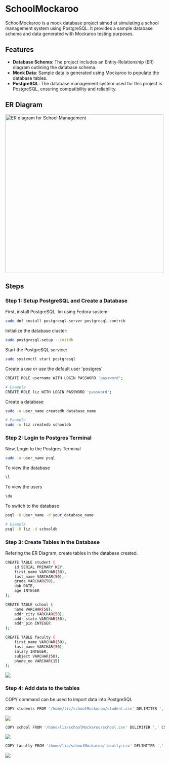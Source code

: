 # SchoolMockaroo

SchoolMockaroo is a mock database project aimed at simulating a school management system using PostgreSQL. It provides a sample database schema and data generated with Mockaroo testing purposes.

## Features

- **Database Schema**: The project includes an Entity-Relationship (ER) diagram outlining the database schema.
- **Mock Data**: Sample data is generated using Mockaroo to populate the database tables.
- **PostgreSQL**: The database management system used for this project is PostgreSQL, ensuring compatibility and reliability.

## ER Diagram
<img width="500" alt="ER diagram for School Management" src="https://github.com/CLiz17/schoolMockaroo/assets/68838221/9782b08f-4cf6-4b4c-bb41-42f0b593ae47">

## Steps

### Step 1: Setup PostgreSQL and Create a Database

First, install PostgreSQL. Im using Fedora system:

```bash
sudo dnf install postgresql-server postgresql-contrib
```

Initialize the database cluster:

```bash
sudo postgresql-setup --initdb
```

Start the PostgreSQL service:

```bash
sudo systemctl start postgresql
```

Create a use or use the default user 'postgres'

```bash
CREATE ROLE username WITH LOGIN PASSWORD 'password';

# Example
CREATE ROLE liz WITH LOGIN PASSWORD 'password';
```

Create a database

```bash
sudo -u user_name createdb database_name

# Example
sudo -u liz createdb schooldb
```

### Step 2: Login to Postgres Terminal

Now, Login to the Postgres Terminal

```bash
sudo -u user_name psql
```

To view the database

```bash
\l
```

To view the users

```bash
\du
```

To switch to the database

```bash
psql -U user_name -d your_database_name

# Example
psql -U liz -d schooldb
```

### Step 3: Create Tables in the Database

Refering the ER Diagram, create tables in the database created.

```bash
CREATE TABLE student (
    id SERIAL PRIMARY KEY,
    first_name VARCHAR(50),
    last_name VARCHAR(50),
    grade VARCHAR(50),
    dob DATE,
    age INTEGER
);

CREATE TABLE school (
    name VARCHAR(50),
    addr_city VARCHAR(50),
    addr_state VARCHAR(50),
    addr_pin INTEGER
);

CREATE TABLE faculty (
    first_name VARCHAR(50),
    last_name VARCHAR(50),
    salary INTEGER,
    subject VARCHAR(50),
    phone_no VARCHAR(15)
);
```
![](https://github.com/CLiz17/schoolMockaroo/assets/68838221/e1098285-7a30-4c0c-9bf6-0f86bcd3c88b)


### Step 4: Add data to the tables

COPY command can be used to import data into PostgreSQL

```bash
COPY students FROM '/home/liz/schoolMockaroo/student.csv' DELIMITER ',' CSV HEADER;
```
![](https://github.com/CLiz17/schoolMockaroo/assets/68838221/45ee32db-5b58-4a58-bd6a-afa0406e9770)

```bash
COPY school FROM '/home/liz/schoolMockaroo/school.csv' DELIMITER ',' CSV HEADER;
```
![](https://github.com/CLiz17/schoolMockaroo/assets/68838221/d16e5fa7-f8ae-4f13-a0c1-2396883cf33f)

```bash
COPY faculty FROM '/home/liz/schoolMockaroo/faculty.csv' DELIMITER ',' CSV HEADER;
```
![](https://github.com/CLiz17/schoolMockaroo/assets/68838221/36e28a37-2a3b-4f89-897b-d779ddff9e5f)

